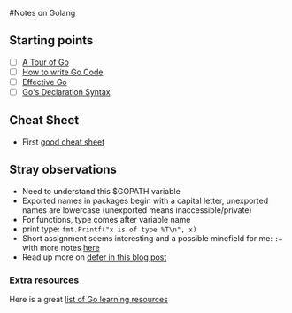 #Notes on Golang

## Starting points
- [ ] [A Tour of Go](https://tour.golang.org/welcome/1)
- [ ] [How to write Go Code](https://golang.org/doc/code.html)
- [ ] [Effective Go](https://golang.org/doc/effective_go.html)
- [ ] [Go's Declaration Syntax](https://blog.golang.org/gos-declaration-syntax)

## Cheat Sheet

* First [good cheat sheet](https://github.com/a8m/go-lang-cheat-sheet)

## Stray observations
* Need to understand this $GOPATH variable
* Exported names in packages begin with a capital letter, unexported names are lowercase (unexported means inaccessible/private)
* For functions, type comes after variable name
* print type: `fmt.Printf("x is of type %T\n", x)`
* Short assignment seems interesting and a possible minefield for me: `:=` with more notes [here](http://stackoverflow.com/questions/12611561/why-does-go-have-short-assignments-inside-functions)
* Read up more on [defer in this blog post](https://blog.golang.org/defer-panic-and-recover)

### Extra resources

Here is a great [list of Go learning resources](https://github.com/golang/go/wiki/Learn)
